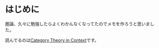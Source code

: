 # はじめに

圏論、久々に勉強したらよくわかんなくなってたのでメモを作ろうと思いました。

読んでるのは[Category Theory in Context](https://emilyriehl.github.io/files/context.pdf)です。
